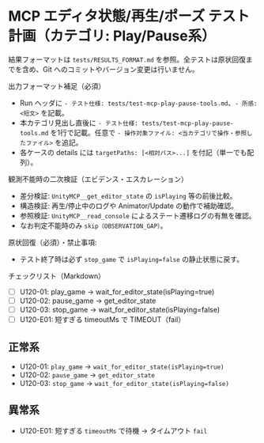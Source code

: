 # MCP エディタ状態/再生/ポーズ テスト計画（カテゴリ: Play/Pause系）

結果フォーマットは `tests/RESULTS_FORMAT.md` を参照。全テストは原状回復までを含め、Git へのコミットやバージョン変更は行いません。

出力フォーマット補足（必須）
- Run ヘッダに `- テスト仕様: tests/test-mcp-play-pause-tools.md`、`- 所感: <短文>` を記載。
- 本カテゴリ見出し直後に `- テスト仕様: tests/test-mcp-play-pause-tools.md` を1行で記載。任意で `- 操作対象ファイル: <当カテゴリで操作・参照したファイル>` を追記。
- 各ケースの details には `targetPaths: [<相対パス>...]` を付記（単一でも配列）。

観測不能時の二次検証（エビデンス・エスカレーション）
- 差分検証: `UnityMCP__get_editor_state` の `isPlaying` 等の前後比較。
- 構造検証: 再生/停止中のログや Animator/Update の動作で補助確認。
- 参照検証: `UnityMCP__read_console` によるステート遷移ログの有無を確認。
- なお判定不能時のみ `skip（OBSERVATION_GAP）`。

原状回復（必須）・禁止事項:
- テスト終了時は必ず `stop_game` で `isPlaying=false` の静止状態に戻す。

チェックリスト（Markdown）
- [ ] U120-01: play_game → wait_for_editor_state(isPlaying=true)
- [ ] U120-02: pause_game → get_editor_state
- [ ] U120-03: stop_game → wait_for_editor_state(isPlaying=false)
- [ ] U120-E01: 短すぎる timeoutMs で TIMEOUT（fail）

## 正常系

- U120-01: `play_game` → `wait_for_editor_state(isPlaying=true)`
- U120-02: `pause_game` → `get_editor_state`
- U120-03: `stop_game` → `wait_for_editor_state(isPlaying=false)`

## 異常系

- U120-E01: 短すぎる `timeoutMs` で待機 → タイムアウト `fail`
